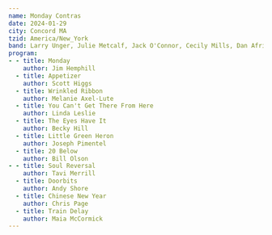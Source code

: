 ```yaml
---
name: Monday Contras
date: 2024-01-29
city: Concord MA
tzid: America/New_York
band: Larry Unger, Julie Metcalf, Jack O'Connor, Cecily Mills, Dan Afrik
program:
- - title: Monday
    author: Jim Hemphill
  - title: Appetizer
    author: Scott Higgs
  - title: Wrinkled Ribbon
    author: Melanie Axel-Lute
  - title: You Can't Get There From Here
    author: Linda Leslie
  - title: The Eyes Have It
    author: Becky Hill
  - title: Little Green Heron
    author: Joseph Pimentel
  - title: 20 Below
    author: Bill Olson
- - title: Soul Reversal
    author: Tavi Merrill
  - title: Doorbits
    author: Andy Shore
  - title: Chinese New Year
    author: Chris Page
  - title: Train Delay
    author: Maia McCormick
---
```


